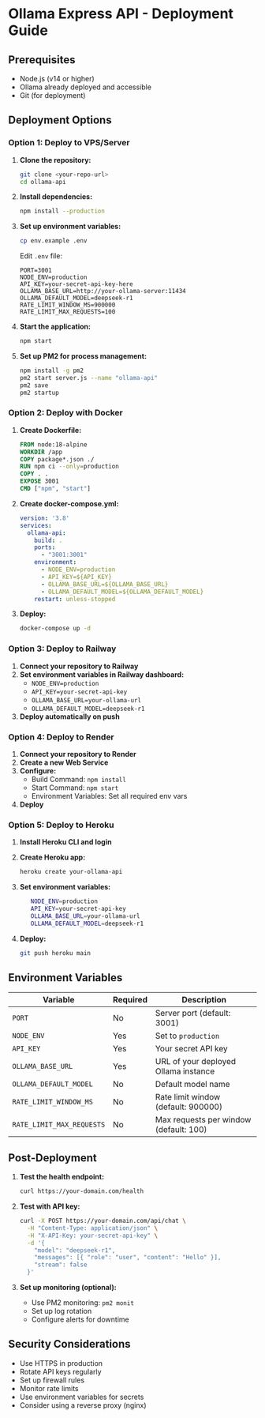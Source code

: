 # Ollama Express API - Deployment Guide

## Prerequisites

- Node.js (v14 or higher)
- Ollama already deployed and accessible
- Git (for deployment)

## Deployment Options

### Option 1: Deploy to VPS/Server

1. **Clone the repository:**
   ```bash
   git clone <your-repo-url>
   cd ollama-api
   ```

2. **Install dependencies:**
   ```bash
   npm install --production
   ```

3. **Set up environment variables:**
   ```bash
   cp env.example .env
   ```
   
   Edit `.env` file:
   ```env
   PORT=3001
   NODE_ENV=production
   API_KEY=your-secret-api-key-here
   OLLAMA_BASE_URL=http://your-ollama-server:11434
   OLLAMA_DEFAULT_MODEL=deepseek-r1
   RATE_LIMIT_WINDOW_MS=900000
   RATE_LIMIT_MAX_REQUESTS=100
   ```

4. **Start the application:**
   ```bash
   npm start
   ```

5. **Set up PM2 for process management:**
   ```bash
   npm install -g pm2
   pm2 start server.js --name "ollama-api"
   pm2 save
   pm2 startup
   ```

### Option 2: Deploy with Docker

1. **Create Dockerfile:**
   ```dockerfile
   FROM node:18-alpine
   WORKDIR /app
   COPY package*.json ./
   RUN npm ci --only=production
   COPY . .
   EXPOSE 3001
   CMD ["npm", "start"]
   ```

2. **Create docker-compose.yml:**
   ```yaml
   version: '3.8'
   services:
     ollama-api:
       build: .
       ports:
         - "3001:3001"
       environment:
         - NODE_ENV=production
         - API_KEY=${API_KEY}
         - OLLAMA_BASE_URL=${OLLAMA_BASE_URL}
         - OLLAMA_DEFAULT_MODEL=${OLLAMA_DEFAULT_MODEL}
       restart: unless-stopped
   ```

3. **Deploy:**
   ```bash
   docker-compose up -d
   ```

### Option 3: Deploy to Railway

1. **Connect your repository to Railway**
2. **Set environment variables in Railway dashboard:**
   - `NODE_ENV=production`
   - `API_KEY=your-secret-api-key`
   - `OLLAMA_BASE_URL=your-ollama-url`
   - `OLLAMA_DEFAULT_MODEL=deepseek-r1`
3. **Deploy automatically on push**

### Option 4: Deploy to Render

1. **Connect your repository to Render**
2. **Create a new Web Service**
3. **Configure:**
   - Build Command: `npm install`
   - Start Command: `npm start`
   - Environment Variables: Set all required env vars
4. **Deploy**

### Option 5: Deploy to Heroku

1. **Install Heroku CLI and login**
2. **Create Heroku app:**
   ```bash
   heroku create your-ollama-api
   ```

3. **Set environment variables:**
   ```bash
      NODE_ENV=production
      API_KEY=your-secret-api-key
      OLLAMA_BASE_URL=your-ollama-url
      OLLAMA_DEFAULT_MODEL=deepseek-r1
   ```

4. **Deploy:**
   ```bash
   git push heroku main
   ```

## Environment Variables

| Variable | Required | Description |
|----------|----------|-------------|
| `PORT` | No | Server port (default: 3001) |
| `NODE_ENV` | Yes | Set to `production` |
| `API_KEY` | Yes | Your secret API key |
| `OLLAMA_BASE_URL` | Yes | URL of your deployed Ollama instance |
| `OLLAMA_DEFAULT_MODEL` | No | Default model name |
| `RATE_LIMIT_WINDOW_MS` | No | Rate limit window (default: 900000) |
| `RATE_LIMIT_MAX_REQUESTS` | No | Max requests per window (default: 100) |

## Post-Deployment

1. **Test the health endpoint:**
   ```bash
   curl https://your-domain.com/health
   ```

2. **Test with API key:**
   ```bash
   curl -X POST https://your-domain.com/api/chat \
     -H "Content-Type: application/json" \
     -H "X-API-Key: your-secret-api-key" \
     -d '{
       "model": "deepseek-r1",
       "messages": [{ "role": "user", "content": "Hello" }],
       "stream": false
     }'
   ```

3. **Set up monitoring (optional):**
   - Use PM2 monitoring: `pm2 monit`
   - Set up log rotation
   - Configure alerts for downtime

## Security Considerations

- Use HTTPS in production
- Rotate API keys regularly
- Set up firewall rules
- Monitor rate limits
- Use environment variables for secrets
- Consider using a reverse proxy (nginx) 